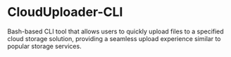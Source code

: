 # CloudUploader-CLI
 Bash-based CLI tool that allows users to quickly upload files to a specified cloud storage solution, providing a seamless upload experience similar to popular storage services.
